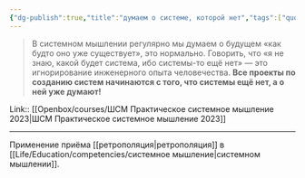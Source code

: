 ```yaml
---
{"dg-publish":true,"title":"думаем о системе, которой нет","tags":["quotes"],"date":"2023-03-04T14:37:47+04:00","modified_at":"2023-06-01T17:03:17+04:00","alias":"думаем о системе, которой нет","dg-path":"/quotes/202303041437.md","permalink":"/quotes/202303041437/","dgPassFrontmatter":true}
---
```



> В системном мышлении регулярно мы думаем о будущем «как будто оно уже существует», это нормально. Говорить, что «я не знаю, какой будет система, ибо системы-то ещё нет» — это игнорирование инженерного опыта человечества. **Все проекты по созданию систем начинаются с того, что системы ещё нет, а о ней уже думают!**

Link:: [[Openbox/courses/ШСМ Практическое системное мышление 2023\|ШСМ Практическое системное мышление 2023]]

---

Применение приёма [[ретрополяция\|ретрополяция]] в [[Life/Education/competencies/системное мышление\|системном мышлении]].

